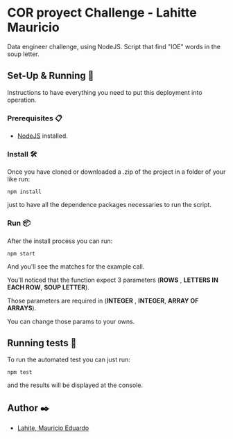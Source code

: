 # COR proyect Challenge - Lahitte Mauricio #

Data engineer challenge, using NodeJS.
Script that find \"IOE\" words in the soup letter.

## Set-Up & Running 🔧 ##

Instructions to have everything you need to put this deployment into operation.

### Prerequisites 📋 ###

* [NodeJS](https://nodejs.org/en/) installed.

### Install 🛠️ ###

Once you have cloned or downloaded a .zip of the project in a folder of your like run:
```
npm install
```
just to have all the dependence packages necessaries to run the script.

### Run 📦 ###

After the install process you can run:
```
npm start 
```
And you'll see the matches for the example call.

You'll noticed that the function expect 3 parameters
(**ROWS** , **LETTERS IN EACH ROW**, **SOUP LETTER**).

Those parameters are required in (**INTEGER** , **INTEGER**, **ARRAY OF ARRAYS**).

You can change those params to your owns.

## Running tests 🔩 ##

To run the automated test you can just run:
```
npm test
```
and the results will be displayed at the console.

## Author ✒️

* [Lahite, Mauricio Eduardo](https://www.linkedin.com/in/mauricio-lahitte/)
